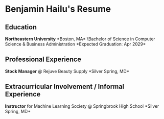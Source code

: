 # Benjamin Hailu's Resume

## Education

**Northeastern University**
\*Boston, MA*
\Bachelor of Science in Computer Science & Business Administration
\*Expected Graduation: Apr 2029*

## Professional Experience

**Stock Manager** @ Rejuve Beauty Supply
\*Silver Spring, MD*

## Extracurricular Involvement / Informal Experience

**Instructor** for Machine Learning Society @ Springbrook High School
\*Silver Spring, MD*
